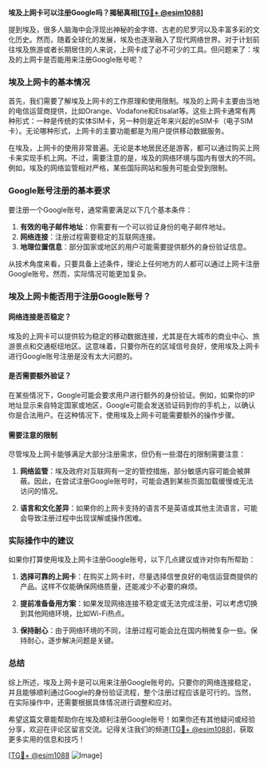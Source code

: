 **埃及上网卡可以注册Google吗？揭秘真相[[TG💪+ @esim1088](https://t.me/s/esim1088)]**

提到埃及，很多人脑海中会浮现出神秘的金字塔、古老的尼罗河以及丰富多彩的文化历史。然而，随着全球化的发展，埃及也逐渐融入了现代网络世界。对于计划前往埃及旅游或者长期居住的人来说，上网卡成了必不可少的工具。但问题来了：埃及的上网卡是否能用来注册Google账号呢？

### 埃及上网卡的基本情况

首先，我们需要了解埃及上网卡的工作原理和使用限制。埃及的上网卡主要由当地的电信运营商提供，比如Orange、Vodafone和Etisalat等。这些上网卡通常有两种形式：一种是传统的实体SIM卡，另一种则是近年来兴起的eSIM卡（电子SIM卡）。无论哪种形式，上网卡的主要功能都是为用户提供移动数据服务。

在埃及，上网卡的使用非常普遍。无论是本地居民还是游客，都可以通过购买上网卡来实现手机上网。不过，需要注意的是，埃及的网络环境与国内有很大的不同。例如，埃及的网络监管相对严格，某些国际网站和服务可能会受到限制。

### Google账号注册的基本要求

要注册一个Google账号，通常需要满足以下几个基本条件：

1. **有效的电子邮件地址**：你需要有一个可以验证身份的电子邮件地址。
2. **网络连接**：注册过程需要稳定的互联网连接。
3. **地理位置信息**：部分国家或地区的用户可能需要提供额外的身份验证信息。

从技术角度来看，只要具备上述条件，理论上任何地方的人都可以通过上网卡注册Google账号。然而，实际情况可能更加复杂。

### 埃及上网卡能否用于注册Google账号？

#### 网络连接是否稳定？

埃及的上网卡可以提供较为稳定的移动数据连接，尤其是在大城市的商业中心、旅游景点和交通枢纽地区。这意味着，只要你所在的区域信号良好，使用埃及上网卡进行Google账号注册是没有太大问题的。

#### 是否需要额外验证？

在某些情况下，Google可能会要求用户进行额外的身份验证。例如，如果你的IP地址显示来自特定国家或地区，Google可能会发送验证码到你的手机上，以确认你是合法用户。在这种情况下，使用埃及上网卡可能需要额外的操作步骤。

#### 需要注意的限制

尽管埃及上网卡能够满足大部分注册需求，但仍有一些潜在的限制需要注意：

1. **网络监管**：埃及政府对互联网有一定的管控措施，部分敏感内容可能会被屏蔽。因此，在尝试注册Google账号时，可能会遇到某些页面加载缓慢或无法访问的情况。
   
2. **语言和文化差异**：如果你的上网卡支持的语言不是英语或其他主流语言，可能会导致注册过程中出现误解或操作困难。

### 实际操作中的建议

如果你打算使用埃及上网卡注册Google账号，以下几点建议或许对你有所帮助：

1. **选择可靠的上网卡**：在购买上网卡时，尽量选择信誉良好的电信运营商提供的产品。这样不仅能确保网络质量，还能减少不必要的麻烦。
   
2. **提前准备备用方案**：如果发现网络连接不稳定或无法完成注册，可以考虑切换到其他网络环境，比如Wi-Fi热点。

3. **保持耐心**：由于网络环境的不同，注册过程可能会比在国内稍微复杂一些。保持耐心，逐步解决问题是关键。

### 总结

综上所述，埃及上网卡是可以用来注册Google账号的。只要你的网络连接稳定，并且能够顺利通过Google的身份验证流程，整个注册过程应该是可行的。当然，在实际操作中，还需要根据具体情况进行调整和应对。

希望这篇文章能帮助你在埃及顺利注册Google账号！如果你还有其他疑问或经验分享，欢迎在评论区留言交流。记得关注我们的频道[[TG💪+ @esim1088](https://t.me/s/esim1088)]，获取更多实用的信息和技巧！

[[TG💪+ @esim1088](https://t.me/s/esim1088) ![Image](https://i.postimg.cc/4NQfJmqS/Snipaste-2025-05-13-00-14-12.png)]